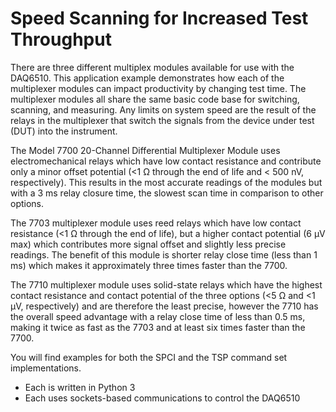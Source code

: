 
# Speed Scanning for Increased Test Throughput

There are three different multiplex modules available for use with the DAQ6510. This application
example demonstrates how each of the multiplexer modules can impact productivity by changing test
time. The multiplexer modules all share the same basic code base for switching, scanning, and
measuring. Any limits on system speed are the result of the relays in the multiplexer that switch the
signals from the device under test (DUT) into the instrument.

The Model 7700 20-Channel Differential Multiplexer Module uses electromechanical relays which
have low contact resistance and contribute only a minor offset potential (<1 Ω through the end of life
and < 500 nV, respectively). This results in the most accurate readings of the modules but with a 3
ms relay closure time, the slowest scan time in comparison to other options.

The 7703 multiplexer module uses reed relays which have low contact resistance (<1 Ω through the
end of life), but a higher contact potential (6 μV max) which contributes more signal offset and slightly
less precise readings. The benefit of this module is shorter relay close time (less than 1 ms) which
makes it approximately three times faster than the 7700.

The 7710 multiplexer module uses solid-state relays which have the highest contact resistance and
contact potential of the three options (<5 Ω and <1 μV, respectively) and are therefore the least
precise, however the 7710 has the overall speed advantage with a relay close time of less than 0.5
ms, making it twice as fast as the 7703 and at least six times faster than the 7700.

You will find examples for both the SPCI and the TSP command set implementations. 
* Each is written in Python 3
* Each uses sockets-based communications to control the DAQ6510
